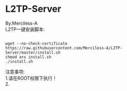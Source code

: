 # L2TP-Server  
By:Merciless-A  
L2TP一键安装脚本:
<pre><code>
wget --no-check-certificate https://raw.githubusercontent.com/Merciless-A/L2TP-Server/master/install.sh
chmod a+x install.sh
./install.sh
</code></pre>
注意事项:  
1.请在ROOT权限下执行！  
2.  
